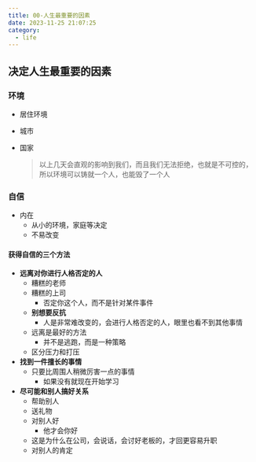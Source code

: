 ```yaml
---
title: 00-人生最重要的因素
date: 2023-11-25 21:07:25
category: 
  - life
---
```

## 决定人生最重要的因素



### 环境

- 居住环境

- 城市

- 国家

  >  以上几天会直观的影响到我们，而且我们无法拒绝，也就是不可控的，所以环境可以铸就一个人，也能毁了一个人

### 自信

- 内在
  - 从小的环境，家庭等决定
  - 不易改变

#### 获得自信的三个方法

- **远离对你进行人格否定的人**
  - 糟糕的老师
  - 糟糕的上司
    - 否定你这个人，而不是针对某件事件
  - **别想要反抗**
    - 人是非常难改变的，会进行人格否定的人，眼里也看不到其他事情
  - 远离是最好的方法
    - 并不是逃跑，而是一种策略
  - 区分压力和打压
- **找到一件擅长的事情**
  - 只要比周围人稍微厉害一点的事情
    - 如果没有就现在开始学习
- **尽可能和别人搞好关系**
  - 帮助别人
  - 送礼物
  - 对别人好
    - 他才会你好
  - 这是为什么在公司，会说话，会讨好老板的，才回更容易升职
  - 对别人的肯定
